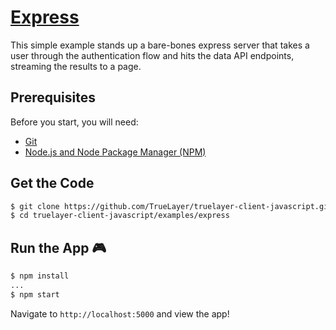 # [Express](https://expressjs.com/)

This simple example stands up a bare-bones express server that takes a user through the authentication flow and hits the data API endpoints, streaming the results to a page.

Prerequisites
---
Before you start, you will need:
* [Git](http://git-scm.com/book/en/v2/Getting-Started-Installing-Git)
* [Node.js and Node Package Manager (NPM)](https://nodejs.org/download/)

Get the Code
---
```bash
$ git clone https://github.com/TrueLayer/truelayer-client-javascript.git
$ cd truelayer-client-javascript/examples/express
```

Run the App :video_game:
---
```bash
$ npm install
...
$ npm start
```

Navigate to `http://localhost:5000` and view the app!

